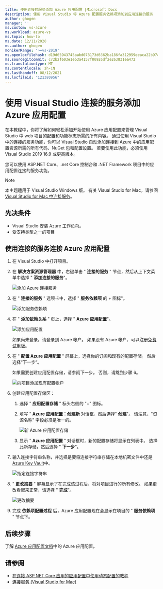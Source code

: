 ```yaml
---
title: 使用连接的服务添加 Azure 应用配置 |Microsoft Docs
description: 使用 Visual Studio 将 Azure 配置服务依赖项添加到应用连接的服务
author: ghogen
manager: ''
ms.custom: vs-azure
ms.workload: azure-vs
ms.topic: how-to
ms.date: 12/11/2020
ms.author: ghogen
monikerRange: '>=vs-2019'
ms.openlocfilehash: d19d65943745aabd078173d6362ba186fa312959eeaca22b974d98b6718ee09c
ms.sourcegitcommit: c72b2f603e1eb3a4157f00926df2e263831ea472
ms.translationtype: MT
ms.contentlocale: zh-CN
ms.lasthandoff: 08/12/2021
ms.locfileid: "121380956"
---
```

# <a name="adding-azure-app-configuration-by-using-visual-studio-connected-services"></a>使用 Visual Studio 连接的服务添加 Azure 应用配置

在本教程中，你将了解如何轻松添加开始使用 Azure 应用配置来管理 Visual Studio 中 web 项目的配置和功能标志所需的所有内容。 通过使用 Visual Studio 中的连接的服务功能，你可以 Visual Studio 自动添加连接到 Azure 中的应用配置资源所需的所有代码、NuGet 包和配置设置。 若要使用此功能，必须使用 Visual Studio 2019 16.9 或更高版本。

您可以使用 ASP.NET Core、.net Core 控制台和 .NET Framework 项目中的应用配置连接的服务功能。

> [!NOTE]
> 本主题适用于 Visual Studio  Windows 版。 有关 Visual Studio for Mac，请参阅 [Visual Studio for Mac 中连接服务](/visualstudio/mac/connected-services)。

## <a name="prerequisites"></a>先决条件

- Visual Studio 安装 Azure 工作负荷。
- 受支持类型之一的项目

## <a name="connect-to-azure-app-configuration-using-connected-services"></a>使用连接的服务连接 Azure 应用配置

1. 在 Visual Studio 中打开项目。

1. 在 **解决方案资源管理器** 中，右键单击 " **连接的服务** " 节点，然后从上下文菜单中选择 " **添加连接的服务**"。

    ![添加 Azure 连接服务](./media/vs-azure-tools-connected-services-storage/vs-2019/add-connected-service.png)

1. 在 " **连接的服务** " 选项卡中，选择 " **服务依赖项** 的 + 图标"。

    ![添加服务依赖项](./media/vs-azure-tools-connected-services-storage/vs-2019/connected-services-tab.png)

1. 在 " **添加依赖关系** " 页上，选择 " **Azure 应用配置**"。

    ![添加应用配置](./media/vs-azure-tools-connected-services-app-configuration/add-azure-app-configuration.png)

    如果尚未登录，请登录到 Azure 帐户。 如果没有 Azure 帐户，可以注册[免费试用版](https://azure.microsoft.com/free/dotnet)。

1. 在 " **配置 Azure 应用配置** " 屏幕上，选择你的订阅和现有的配置存储。 然后选择“下一步”。

    如果需要创建应用配置存储，请参阅下一步。 否则，请跳到步骤 6。

    ![向项目添加现有配置帐户](./media/vs-azure-tools-connected-services-app-configuration/select-config-store.png)

1. 创建应用配置存储区：

   1. 选择 " **应用配置存储** " 标头右侧的 "+" 图标。 

   1. 填写 " **Azure 应用配置：创建新** 对话框，然后选择" **创建**"。 请注意，"资源名称" 字段必须是唯一的。 

       ![新 Azure 应用配置存储](./media/vs-azure-tools-connected-services-app-configuration/create-new-config-store.png)

   1. 显示 " **Azure 应用配置** " 对话框时，新的配置存储将显示在列表中。 选择此新存储，然后选择 " **下一步**"。

1. 输入连接字符串名称，并选择是要将连接字符串存储在本地机密文件中还是 [Azure Key Vault](/azure/key-vault)中。

   ![指定连接字符串](./media/vs-azure-tools-connected-services-app-configuration/connection-string-app-config.png)

1. " **更改摘要** " 屏幕显示了在完成该过程后，将对项目进行的所有修改。 如果更改看起来正常，请选择 " **完成**"。

   ![更改摘要](./media/vs-azure-tools-connected-services-app-configuration/summary-of-changes-app-config.png)

1. 完成 **依赖项配置过程** 后，Azure 应用配置现在会显示在项目的 " **服务依赖项** " 节点下。

## <a name="next-steps"></a>后续步骤

了解 [Azure 应用配置文档](/azure/azure-app-configuration/overview)中的 Azure 应用配置。

## <a name="see-also"></a>请参阅

- [在连接 ASP.NET Core 应用的应用配置中使用动态配置的教程](/azure/azure-app-configuration/enable-dynamic-configuration-aspnet-core)
- [连接服务 (Visual Studio for Mac)](/visualstudio/mac/connected-services)
